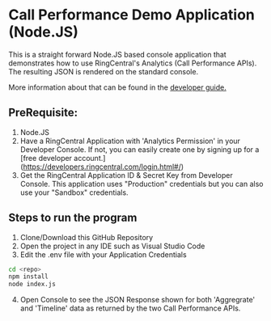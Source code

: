 # Call Performance Demo Application (Node.JS)

This is a straight forward Node.JS based console application that demonstrates how to use RingCentral's Analytics (Call Performance APIs). The resulting JSON is rendered on the standard console. 

More information about that can be found in the [developer guide.](https://developers.ringcentral.com/guide/analytics)

## PreRequisite:

1. Node.JS
2. Have a RingCentral Application with 'Analytics Permission' in your Developer Console. If not, you can easily create one by signing up for a [free developer account.] (https://developers.ringcentral.com/login.html#/)
3. Get the RingCentral Application ID & Secret Key from Developer Console. This application uses "Production" credentials but you can also use your "Sandbox" credentials.

## Steps to run the program

1. Clone/Download this GitHub Repository
2. Open the project in any IDE such as Visual Studio Code
3. Edit the .env file with your Application Credentials

```bash
cd <repo>
npm install
node index.js
```
4. Open Console to see the JSON Response shown for both 'Aggregrate' and 'Timeline' data as returned by the two Call Performance APIs.

